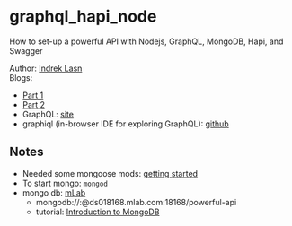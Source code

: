 # graphql_hapi_node
How to set-up a powerful API with Nodejs, GraphQL, MongoDB, Hapi, and Swagger

Author: [Indrek Lasn](https://medium.freecodecamp.org/@wesharehoodies)  
Blogs: 
* [Part 1](https://medium.freecodecamp.org/how-to-setup-a-powerful-api-with-nodejs-graphql-mongodb-hapi-and-swagger-e251ac189649)
* [Part 2](https://medium.freecodecamp.org/how-to-set-up-a-powerful-api-with-nodejs-graphql-mongodb-hapi-and-swagger-part-ii-80266790a3ac)
* GraphQL: [site](https://graphql.org/)
* graphiql (in-browser IDE for exploring GraphQL): [github](https://github.com/graphql/graphiql)

## Notes
* Needed some mongoose mods: [getting started](http://mongoosejs.com/docs/)
* To start mongo: `mongod`
* mongo db: [mLab](https://mlab.com/)
  * mongodb://<dbuser>:<dbpassword>@ds018168.mlab.com:18168/powerful-api
  * tutorial: [Introduction to MongoDB](https://youtu.be/9OPP_1eAENg?list=PL4cUxeGkcC9jpvoYriLI0bY8DOgWZfi6u)
